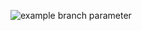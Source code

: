 ![example branch parameter](https://github.com/kom50/snake-game/actions/workflows/deploy.yml/badge.svg?event=push)
